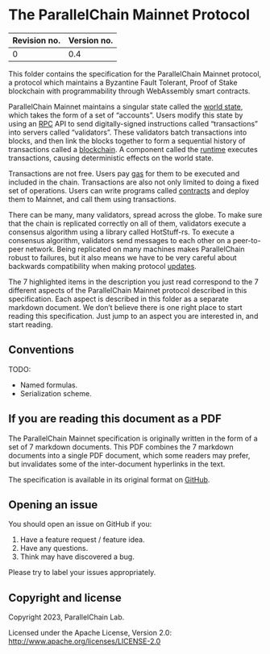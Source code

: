# The ParallelChain Mainnet Protocol

|Revision no.|Version no.|
|---|---|
|0|0.4|

This folder contains the specification for the ParallelChain Mainnet protocol, a protocol which maintains a Byzantine Fault Tolerant, Proof of Stake blockchain with programmability through WebAssembly smart contracts.

ParallelChain Mainnet maintains a singular state called the [world state](World%20State.md), which takes the form of a set of “accounts”. Users modify this state by using an [RPC](RPC.md) API to send digitally-signed instructions called “transactions” into servers called “validators”. These validators batch transactions into blocks, and then link the blocks together to form a sequential history of transactions called a [blockchain](Blockchain.md). A component called the [runtime](Runtime.md) executes transactions, causing deterministic effects on the world state.

Transactions are not free. Users pay [gas](Gas.md) for them to be executed and included in the chain. Transactions are also not only limited to doing a fixed set of operations. Users can write programs called [contracts](Contracts.md) and deploy them to Mainnet, and call them using transactions.

There can be many, many validators, spread across the globe. To make sure that the chain is replicated correctly on all of them, validators execute a consensus algorithm using a library called HotStuff-rs. To execute a consensus algorithm, validators send messages to each other on a peer-to-peer network. Being replicated on many machines makes ParallelChain robust to failures, but it also means we have to be very careful about backwards compatibility when making protocol [updates](Updates.md).

The 7 highlighted items in the description you just read correspond to the 7 different aspects of the ParallelChain Mainnet protocol described in this specification. Each aspect is described in this folder as a separate markdown document. We don’t believe there is one right place to start reading this specification. Just jump to an aspect you are interested in, and start reading.

## Conventions 

TODO:
- Named formulas.
- Serialization scheme.

## If you are reading this document as a PDF

The ParallelChain Mainnet specification is originally written in the form of a set of 7 markdown documents. This PDF combines the 7 markdown documents into a single PDF document, which some readers may prefer, but invalidates some of the inter-document hyperlinks in the text. 

The specification is available in its original format on [GitHub](http://github.com/parallelchain-io/parallelchain-specification).

## Opening an issue

You should open an issue on GitHub if you:
1. Have a feature request / feature idea.
2. Have any questions.
3. Think may have discovered a bug.

Please try to label your issues appropriately.



## Copyright and license

Copyright 2023, ParallelChain Lab.

Licensed under the Apache License, Version 2.0: http://www.apache.org/licenses/LICENSE-2.0

